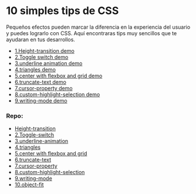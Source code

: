 # 10 simples tips de CSS

Pequeños efectos pueden marcar la diferencia en la experiencia del usuario y puedes lograrlo con CSS.
Aquí encontraras tips muy sencillos que te ayudaran en tus desarrollos.

- [1.Height-transition demo](https://www.youtube.com/watch?v=0U9FKMCdjDM&t=19s)
- [2.Toggle switch demo](https://youtu.be/a_o0y2c67ZI)
- [3.underline animation demo](https://youtu.be/wQx6fIkmJpM)
- [4.triangles demo](https://youtu.be/Zd2xjVtIFj8)
- [5.center with flexbox and grid demo](https://youtu.be/5t7mgsZgfP8)
- [6.truncate-text demo](https://youtu.be/1_A-97JCwBY)
- [7.cursor-property demo](https://youtu.be/l_EM9uw4dwo)
- [8.custom-highlight-selection demo](https://youtu.be/bCG-10ghfGI)
- [9.writing-mode demo](https://youtu.be/zcndIrZkaxM)

### Repo:

- [Height-transition](https://github.com/Ninos-labs/Frontips/tree/master/10-css-tips/height-transitions)
- [2.Toggle-switch](https://github.com/Ninos-labs/Frontips/tree/master/10-css-tips/toggle-switch)
- [3.underline-animation](https://github.com/Ninos-labs/Frontips/tree/master/10-css-tips/underlome-animation)
- [4.triangles](https://github.com/Ninos-labs/Frontips/tree/master/10-css-tips/triangles)
- [5.center with flexbox and grid](https://github.com/Ninos-labs/Frontips/tree/master/10-css-tips/center-flexbox-grid)
- [6.truncate-text](https://github.com/Ninos-labs/Frontips/tree/master/10-css-tips/truncate-text-ellipsis)
- [7.cursor-property](https://github.com/Ninos-labs/Frontips/tree/master/10-css-tips/cursor-property)
- [8.custom-highlight-selection](https://github.com/Ninos-labs/Frontips/tree/master/10-css-tips/custom-highlight-selection)
- [9.writing-mode](https://github.com/Ninos-labs/Frontips/tree/master/10-css-tips/writing-mode)
- [10.object-fit](https://github.com/Ninos-labs/Frontips/tree/master/10-css-tips/object-fit)
